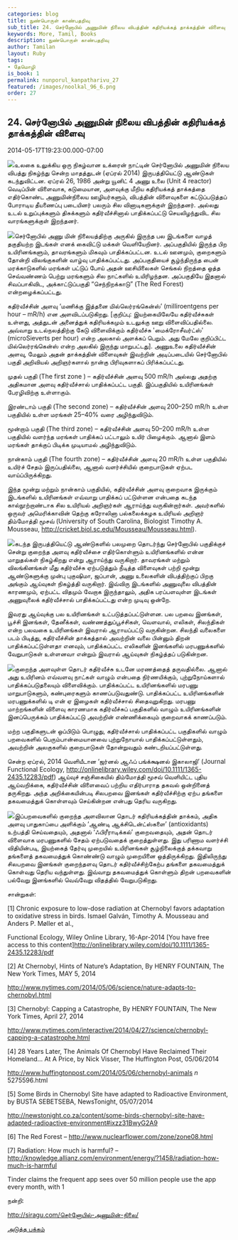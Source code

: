 ```yaml
---
categories: blog
title: நுண்பொருள் காண்பதறிவு
sub_title: 24. செர்னோபில் அணுமின் நிலைய விபத்தின் கதிரியக்கத் தாக்கத்தின் விளைவு
keywords: More, Tamil, Books
description: நுண்பொருள் காண்பதறிவு
author: Tamilan
layout: Ruby
tags:
- தேமொழி
is_book: 1
permalink: nunporul_kanpatharivu_27
featured: /images/noolkal_96_6.png
order: 27
---
```



## 24. செர்னோபில் அணுமின் நிலைய விபத்தின் கதிரியக்கத் தாக்கத்தின் விளைவு

2014-05-17T19:23:00.000-07:00

![](http://siragu.com/wp-content/uploads/2014/05/chernobyl2.jpg)உலகை உலுக்கிய ஒரு நிகழ்வான உக்ரைன் நாட்டின் செர்னோபில் அணுமின் நிலைய விபத்து நிகழ்ந்து சென்ற மாதத்துடன் (ஏப்ரல் 2014) இருபத்தியெட்டு ஆண்டுகள் கடந்துவிட்டன. ஏப்ரல் 26, 1986 அன்று யூனிட் 4 அணு உலை (Unit 4 reactor) வெடிப்பின் விளைவாக, கடுமையான, அளவுக்கு மீறிய கதிரியக்கத் தாக்கத்தை எதிர்கொண்ட அணுமின்நிலைய ஊழியர்களும், விபத்தின் விளைவுகளை கட்டுப்படுத்தப் போராடிய தீயணைப்பு படையினர் பலரும் சில வினாடிகளுக்குள் இறந்தனர். அல்லது உடல் உறுப்புக்களும் திசுக்களும் கதிர்வீச்சினால் பாதிக்கப்பட்டு செயலிழந்துவிட சில வாரங்களுக்குள் இறந்தனர்.

![](http://siragu.com/wp-content/uploads/2014/05/chernobyl10.jpg)செர்னோபில் அணு மின் நிலையத்திற்கு அருகில் இருந்த பல இடங்களை வாழத் தகுதியற்ற இடங்கள் எனக் கைவிட்டு மக்கள் வெளியேறினர். அப்பகுதியில் இருந்த பிற உயிரினங்களும், தாவரங்களும் மிகவும் பாதிக்கப்பட்டன. உடல் ஊனமும், குறைகளும் தோன்றி விலங்குகளின் வாழ்வு பாதிக்கப்பட்டது. அப்பகுதியைச் சூழ்ந்திருந்த பைன் மரக்காடுகளில் மரங்கள் பட்டுப் போய் அதன் ஊசியிலைகள் செங்கல் நிறத்தை ஒத்த செவ்வண்ணம் பெற்று மரங்களும் சில நாட்களில் உயிரிழந்தன. அப்பகுதியே இதனால் சிவப்பாகிவிட, அக்காட்டுப்பகுதி “செந்நிறக்காடு” (The Red Forest) என்றழைக்கப்பட்டது.

கதிர்வீச்சின் அளவு ‘மணிக்கு இத்தனை மில்லெர்ரங்கென்ஸ்’ (milliroentgens per hour – mR/h) என அளவிடப்படுகிறது. [குறிப்பு: இயற்கையிலேயே கதிர்வீச்சுகள் உள்ளது, அத்துடன் அனைத்துக் கதிரியக்கமும் உடலுக்கு ஊறு விளைவிப்பதில்லை. அவ்வாறு உடல்நலத்திற்கு கேடு விளைவிக்கும் கதிர்வீச்சு 'மைக்ரோசீவர்ட்ஸ்' (microSieverts per hour) என்ற அலகால் அளக்கப் பெறும். அது மேலே குறிப்பிட்ட மில்லெர்ரங்கென்ஸ் என்ற அலகில் இருந்து மாறுபட்டது]. அணுஉலை கதிர்வீச்சின் அளவு, மேலும் அதன் தாக்கத்தின் விளைவுகள் இவற்றின் அடிப்படையில் செர்னோபில் பகுதி அறிவியல் அறிஞர்களால் நான்கு பிரிவுகளாகப் பிரிக்கப்பட்டது.

முதல் பகுதி (The first zone ) – கதிர்வீச்சின் அளவு 500 mR/h அல்லது அதற்கு அதிகமான அளவு கதிர்வீச்சால் பாதிக்கப்பட்ட பகுதி. இப்பகுதியில் உயிரினங்கள் பேரழிவிற்கு உள்ளாகும்.

இரண்டாம் பகுதி (The second zone) – கதிர்வீச்சின் அளவு 200–250 mR/h உள்ள பகுதியில் உள்ள மரங்கள் 25–40% வரை அழிந்துவிடும்.

மூன்றாம் பகுதி (The third zone) – கதிர்வீச்சின் அளவு 50–200 mR/h உள்ள பகுதியில் வளர்ந்த மரங்கள் பாதிக்கப் பட்டாலும் உயிர் பிழைக்கும். ஆனால் இளம் மரங்கள் தாக்குப் பிடிக்க முடியாமல் அழிந்துவிடும்.

நான்காம் பகுதி (The fourth zone) – கதிர்வீச்சின் அளவு 20 mR/h உள்ள பகுதியில் உயிர்ச் சேதம் இருப்பதில்லை, ஆனால் வளர்ச்சியில் குறைபாடுகள் ஏற்பட வாய்ப்பிருக்கிறது.

இந்த மூன்று மற்றும் நான்காம் பகுதியில், கதிர்வீச்சின் அளவு குறைவாக இருக்கும் இடங்களில் உயிரினங்கள் எவ்வாறு பாதிக்கப் பட்டுள்ளன என்பதை கடந்த கால்நூற்றாண்டாக சில உயிரியல் அறிஞர்கள் ஆராய்ந்து வருகின்றார்கள். அவர்களில் ஒருவர் அமெரிக்காவின் தெற்கு கரோலினா பல்கலைக்கழக உயிரியல் அறிஞர் திம்மோத்தி மூசவ் (University of South Carolina, Biologist Timothy A. Mousseau, http://cricket.biol.sc.edu/Mousseau/Mousseau.html).

![](http://siragu.com/wp-content/uploads/2014/05/chernobyl6.jpg)கடந்த இருபத்தியெட்டு ஆண்டுகளில் பலமுறை தொடர்ந்து செர்னோபில் பகுதிக்குச் சென்று குறைந்த அளவு கதிர்வீச்சை எதிர்கொள்ளும் உயிரினங்களில் என்ன மாறுதல்கள் நிகழ்கிறது என்று ஆராய்ந்து வருகிறார். தாவரங்கள் மற்றும் விலங்கினங்கள் மீது கதிர்வீச்சு ஏற்படுத்தும் நீடித்த விளைவுகள் பற்றி மூன்று ஆண்டுகளுக்கு முன்பு புகுஷிமா, ஜப்பான், அணு உலைகளின் விபத்திற்குப் பிறகு அங்கும் ஆய்வுகள் நிகழ்த்தி வருகிறார். இவ்விரு இடங்களில் அணுவுலை விபத்தின் காரணமும், ஏற்பட்ட விதமும் வேறாக இருந்தாலும், அதிக பரப்பளவுள்ள இடங்கள் அணுவுலைக் கதிர்வீச்சால் பாதிக்கப்பட்டது என்ற முடிவு ஒன்றே.

இவரது ஆய்வுக்கு பல உயிரினங்கள் உட்படுத்தப்பட்டுள்ளன. பல பறவை இனங்கள், பூச்சி இனங்கள், தேனீக்கள், வண்ணத்துப்பூச்சிகள், வெளவால், எலிகள், சிலந்திகள் என்ற பலவகை உயிரினங்கள் இவரால் ஆராயப்பட்டு வருகின்றன. சிலந்தி வலைகளை படம் பிடித்து, கதிர்வீச்சின் தாக்கத்தால் அவற்றின் வலை பின்னும் திறன் பாதிக்கப்பட்டுள்ளதா எனவும், பாதிக்கப்பட்ட எலிகளின் இனங்களில் மரபணுக்களில் வேறுபாடுகள் உள்ளனவா என்றும் இவரால் ஆய்வுகள் நிகழ்த்தப் படுகின்றன.

![](http://siragu.com/wp-content/uploads/2014/05/chernobyl5.jpg)குறைந்த அளவுள்ள தொடர் கதிர்வீச்சு உடனே மரணத்தைத் தருவதில்லை. ஆனால் அது உயிரினம் எவ்வளவு நாட்கள் வாழும் என்பதை நிர்ணயிக்கும், புற்றுநோய்களால் பாதிக்கப்படுதலையும் விளைவிக்கும். பாதிக்கப்பட்ட உயிரினங்களில் மரபணு மாறுபாடுகளும், கண்புரைகளும் காணப்படுவதுண்டு. பாதிக்கப்பட்ட உயிரினங்களின் மரபணுக்களில் டி என் ஏ இழைகள் கதிர்வீச்சால் சிதைவுறுகிறது. மரபணு மாற்றங்களின் விளைவு காரணமாக கதிர்வீச்சுப் பகுதிகளில் வாழும் உயிரினங்களின் இனப்பெருக்கம் பாதிக்கப்பட்டு அவற்றின் எண்ணிக்கையும் குறைவாகக் காணப்படும்.

மற்ற பகுதிகளுடன் ஒப்பிடும் பொழுது, கதிர்வீச்சால் பாதிக்கப்பட்ட பகுதிகளில் வாழும் பறவைகளில் பெரும்பான்மையானவை புற்றுநோயால் பாதிக்கப்பட்டுள்ளதும், அவற்றின் அலகுகளில் குறைபாடுகள் தோன்றுவதும் கண்டறியப்பட்டுள்ளது.

சென்ற ஏப்ரல், 2014 வெளியீடான ‘ஜர்னல் ஆஃப் பங்க்க்ஷனல் இகாலாஜி’ (Journal Functional Ecology, http://onlinelibrary.wiley.com/doi/10.1111/1365-2435.12283/pdf) ஆய்வுச் சஞ்சிகையில் திம்மோத்தி மூசவ் வெளியிட்ட புதிய ஆய்வறிக்கை, கதிர்வீச்சின் விளைவைப் பற்றிய எதிர்பாராத தகவல் ஒன்றினைத் தருகிறது. அந்த அறிக்கையின்படி சிலபறவை இனங்கள் கதிர்வீச்சிற்கு ஏற்ப தங்களை தகவமைத்துக் கொள்ளவும் செய்கின்றன என்பது தெரிய வருகிறது.

![](http://siragu.com/wp-content/uploads/2014/05/chernobyl9.jpg)இப்பறவைகளில் குறைந்த அளவிலான தொடர் கதிரியக்கத்தின் தாக்கம், அதிக அளவு பாதுகாப்பை அளிக்கும் ‘ஆண்டி ஆக்சிடென்ட்ஸ்களை’ (antioxidants) உற்பத்தி செய்வதையும், அதனால் ‘ஃபிரீராடிக்கல்’ குறைவதையும், அதன் தொடர் விளைவாக மரபணுகளில் சேதம் ஏற்படுவதைக் குறைத்துள்ளது. இது பரிணாம வளர்ச்சி விதியின்படி, இயற்கைத் தேர்வு முறையில் உயிரினங்கள் சூழ்நிலைக்குத் தக்கவாறு தங்களைத் தகவமைத்துக் கொண்ண்டு வாழும் முறையினை ஒத்திருக்கிறது. இதிலிருந்து சிலபறவை இனங்கள் குறைந்தளவு தொடர் கதிர்வீச்சிற்கேற்ப தங்களை தகவமைத்துக் கொள்வது தெரிய வந்துள்ளது. இவ்வாறு தகவமைத்துக் கொள்ளும் திறன் பறவைகளின் பல்வேறு இனங்களில் வெவ்வேறு விதத்தில் வேறுபடுகிறது.

சான்றுகள்:

[1] Chronic exposure to low-dose radiation at Chernobyl favors adaptation to oxidative stress in birds. Ismael Galván, Timothy A. Mousseau and Anders P. Møller et al.,

Functional Ecology, Wiley Online Library, 16-Apr-2014 [You have free access to this content]http://onlinelibrary.wiley.com/doi/10.1111/1365-2435.12283/pdf

[2] At Chernobyl, Hints of Nature’s Adaptation, By HENRY FOUNTAIN, The New York Times, MAY 5, 2014

http://www.nytimes.com/2014/05/06/science/nature-adapts-to-chernobyl.html

[3] Chernobyl: Capping a Catastrophe, By HENRY FOUNTAIN, The New York Times, April 27, 2014

http://www.nytimes.com/interactive/2014/04/27/science/chernobyl-capping-a-catastrophe.html

[4] 28 Years Later, The Animals Of Chernobyl Have Reclaimed Their Homeland… At A Price, by Nick Visser, The Huffington Post, 05/06/2014

http://www.huffingtonpost.com/2014/05/06/chernobyl-animals _n_ 5275596.html

[5] Some Birds in Chernobyl Site have adapted to Radioactive Environment, by BUSTA SEBETSEBA, NewsTonight, 05/07/2014

http://newstonight.co.za/content/some-birds-chernobyl-site-have-adapted-radioactive-environment#ixzz31BwyG2A9

[6] The Red Forest – http://www.nuclearflower.com/zone/zone08.html

[7] Radiation: How much is harmful? – http://knowledge.allianz.com/environment/energy/?1458/radiation-how-much-is-harmful

Tinder claims the frequent app sees over 50 million people use the app every month, with 1

நன்றி:

http://siragu.com/செர்னோபில்-அணுமின்-நிலை/

[அடுத்த பக்கம்](nunporul_kanpatharivu_28)